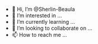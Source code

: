 - 👋 Hi, I’m @Sherlin-Beaula
- 👀 I’m interested in ...
- 🌱 I’m currently learning ...
- 💞️ I’m looking to collaborate on ...
- 📫 How to reach me ...

<!---
Sherlin-Beaula/Sherlin-Beaula is a ✨ special ✨ repository because its `README.md` (this file) appears on your GitHub profile.
You can click the Preview link to take a look at your changes.
--->
